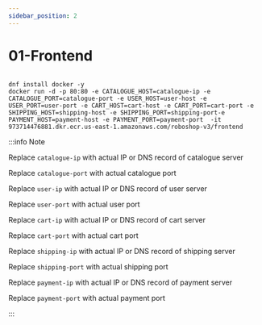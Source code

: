 ```yaml
---
sidebar_position: 2
---
```


# 01-Frontend


```shell 

dnf install docker -y
docker run -d -p 80:80 -e CATALOGUE_HOST=catalogue-ip -e CATALOGUE_PORT=catalogue-port -e USER_HOST=user-host -e USER_PORT=user-port -e CART_HOST=cart-host -e CART_PORT=cart-port -e SHIPPING_HOST=shipping-host -e SHIPPING_PORT=shipping-port-e PAYMENT_HOST=payment-host -e PAYMENT_PORT=payment-port  -it 973714476881.dkr.ecr.us-east-1.amazonaws.com/roboshop-v3/frontend

```


:::info Note

Replace `catalogue-ip` with actual IP or DNS record of catalogue server

Replace `catalogue-port` with actual catalogue port

Replace `user-ip` with actual IP or DNS record of user server

Replace `user-port` with actual user port

Replace `cart-ip` with actual IP or DNS record of cart server

Replace `cart-port` with actual cart port

Replace `shipping-ip` with actual IP or DNS record of shipping server

Replace `shipping-port` with actual shipping port

Replace `payment-ip` with actual IP or DNS record of payment server

Replace `payment-port` with actual payment port

:::

